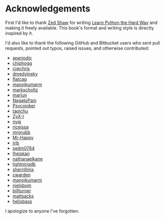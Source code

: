 Acknowledgements
================

First I'd like to thank [Zed Shaw][] for writing [Learn Python the Hard Way][]
and making it freely available.  This book's format and writing style is
directly inspired by it.

[Zed Shaw]: http://zedshaw.com/
[Learn Python the Hard Way]: http://learnpythonthehardway.org/

I'd also like to thank the following GitHub and Bitbucket users who sent pull
requests, pointed out typos, raised issues, and otherwise contributed:

* [aperiodic](https://github.com/aperiodic)
* [chiphogg](https://github.com/chiphogg)
* [ciwchris](https://github.com/ciwchris)
* [dmedvinsky](https://github.com/dmedvinsky)
* [flatcap](https://github.com/flatcap)
* [manojkumarm](https://github.com/manojkumarm)
* [markscholtz](https://github.com/markscholtz)
* [marlun](https://github.com/marlun)
* [NagatoPain](https://github.com/NagatoPain)
* [Psycojoker](https://github.com/Psycojoker)
* [tapichu](https://github.com/tapichu)
* [ZyX-I](https://github.com/ZyX-I)
* [nvie](https://github.com/nvie)
* [riceissa](https://github.com/riceissa)
* [mrgrubb](https://github.com/mrgrubb)
* [Mr-Happy](https://github.com/Mr-Happy)
* [jrib](https://github.com/jrib)
* [sedm0784](https://github.com/sedm0784)
* [lheiskan](https://github.com/lheiskan)
* [nathanaelkane](https://github.com/nathanaelkane)
* [lightningdb](https://github.com/lightningdb)
* [sherrillmix](https://github.com/sherrillmix)
* [cwarden](https://github.com/cwarden)
* [manojkumarm](https://github.com/manojkumarm)
* [nielsbom](https://github.com/nielsbom)
* [billturner](https://github.com/billturner)
* [mattsacks](https://github.com/mattsacks)
* [helixbass](https://bitbucket.org/helixbass)

I apologize to anyone I've forgotten.
